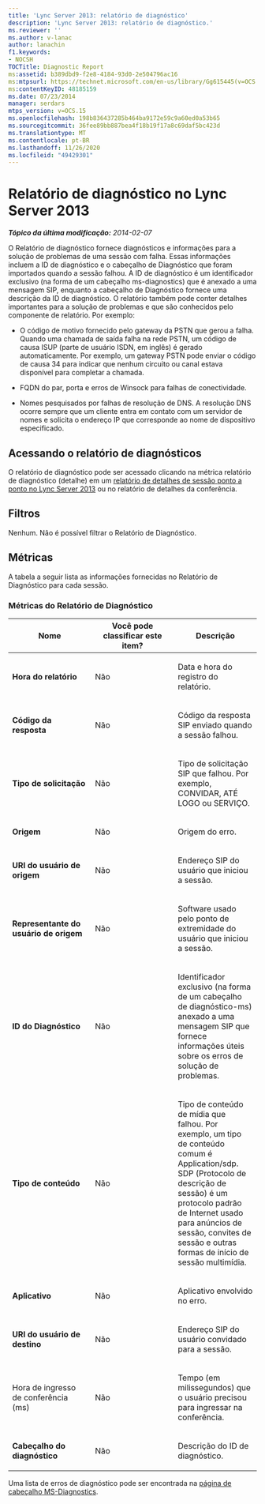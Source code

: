 ```yaml
---
title: 'Lync Server 2013: relatório de diagnóstico'
description: 'Lync Server 2013: relatório de diagnóstico.'
ms.reviewer: ''
ms.author: v-lanac
author: lanachin
f1.keywords:
- NOCSH
TOCTitle: Diagnostic Report
ms:assetid: b389dbd9-f2e8-4184-93d0-2e504796ac16
ms:mtpsurl: https://technet.microsoft.com/en-us/library/Gg615445(v=OCS.15)
ms:contentKeyID: 48185159
ms.date: 07/23/2014
manager: serdars
mtps_version: v=OCS.15
ms.openlocfilehash: 198b836437285b464ba9172e59c9a60ed0a53b65
ms.sourcegitcommit: 36fee89bb887bea4f18b19f17a8c69daf5bc423d
ms.translationtype: MT
ms.contentlocale: pt-BR
ms.lasthandoff: 11/26/2020
ms.locfileid: "49429301"
---
```

# <a name="diagnostic-report-in-lync-server-2013"></a>Relatório de diagnóstico no Lync Server 2013

<div data-xmlns="http://www.w3.org/1999/xhtml">

<div class="topic" data-xmlns="http://www.w3.org/1999/xhtml" data-msxsl="urn:schemas-microsoft-com:xslt" data-cs="https://msdn.microsoft.com/">

<div data-asp="https://msdn2.microsoft.com/asp">



</div>

<div id="mainSection">

<div id="mainBody">

<span> </span>

_**Tópico da última modificação:** 2014-02-07_

O Relatório de diagnóstico fornece diagnósticos e informações para a solução de problemas de uma sessão com falha. Essas informações incluem a ID de diagnóstico e o cabeçalho de Diagnóstico que foram importados quando a sessão falhou. A ID de diagnóstico é um identificador exclusivo (na forma de um cabeçalho ms-diagnostics) que é anexado a uma mensagem SIP, enquanto a cabeçalho de Diagnóstico fornece uma descrição da ID de diagnóstico. O relatório também pode conter detalhes importantes para a solução de problemas e que são conhecidos pelo componente de relatório. Por exemplo:

  - O código de motivo fornecido pelo gateway da PSTN que gerou a falha. Quando uma chamada de saída falha na rede PSTN, um código de causa ISUP (parte de usuário ISDN, em inglês) é gerado automaticamente. Por exemplo, um gateway PSTN pode enviar o código de causa 34 para indicar que nenhum circuito ou canal estava disponível para completar a chamada.

  - FQDN do par, porta e erros de Winsock para falhas de conectividade.

  - Nomes pesquisados por falhas de resolução de DNS. A resolução DNS ocorre sempre que um cliente entra em contato com um servidor de nomes e solicita o endereço IP que corresponde ao nome de dispositivo especificado.

<div>

## <a name="accessing-the-diagnostic-report"></a>Acessando o relatório de diagnósticos

O relatório de diagnóstico pode ser acessado clicando na métrica relatório de diagnóstico (detalhe) em um [relatório de detalhes de sessão ponto a ponto no Lync Server 2013](lync-server-2013-peer-to-peer-session-detail-report.md) ou no relatório de detalhes da conferência.

</div>

<div>

## <a name="filters"></a>Filtros

Nenhum. Não é possível filtrar o Relatório de Diagnóstico.

</div>

<div>

## <a name="metrics"></a>Métricas

A tabela a seguir lista as informações fornecidas no Relatório de Diagnóstico para cada sessão.

### <a name="diagnostic-report-metrics"></a>Métricas do Relatório de Diagnóstico

<table>
<colgroup>
<col style="width: 33%" />
<col style="width: 33%" />
<col style="width: 33%" />
</colgroup>
<thead>
<tr class="header">
<th>Nome</th>
<th>Você pode classificar este item?</th>
<th>Descrição</th>
</tr>
</thead>
<tbody>
<tr class="odd">
<td><p><strong>Hora do relatório</strong></p></td>
<td><p>Não</p></td>
<td><p>Data e hora do registro do relatório.</p></td>
</tr>
<tr class="even">
<td><p><strong>Código da resposta</strong></p></td>
<td><p>Não</p></td>
<td><p>Código da resposta SIP enviado quando a sessão falhou.</p></td>
</tr>
<tr class="odd">
<td><p><strong>Tipo de solicitação</strong></p></td>
<td><p>Não</p></td>
<td><p>Tipo de solicitação SIP que falhou. Por exemplo, CONVIDAR, ATÉ LOGO ou SERVIÇO.</p></td>
</tr>
<tr class="even">
<td><p><strong>Origem</strong></p></td>
<td><p>Não</p></td>
<td><p>Origem do erro.</p></td>
</tr>
<tr class="odd">
<td><p><strong>URI do usuário de origem</strong></p></td>
<td><p>Não</p></td>
<td><p>Endereço SIP do usuário que iniciou a sessão.</p></td>
</tr>
<tr class="even">
<td><p><strong>Representante do usuário de origem</strong></p></td>
<td><p>Não</p></td>
<td><p>Software usado pelo ponto de extremidade do usuário que iniciou a sessão.</p></td>
</tr>
<tr class="odd">
<td><p><strong>ID do Diagnóstico</strong></p></td>
<td><p>Não</p></td>
<td><p>Identificador exclusivo (na forma de um cabeçalho de diagnóstico-ms) anexado a uma mensagem SIP que fornece informações úteis sobre os erros de solução de problemas.</p></td>
</tr>
<tr class="even">
<td><p><strong>Tipo de conteúdo</strong></p></td>
<td><p>Não</p></td>
<td><p>Tipo de conteúdo de mídia que falhou. Por exemplo, um tipo de conteúdo comum é Application/sdp. SDP (Protocolo de descrição de sessão) é um protocolo padrão de Internet usado para anúncios de sessão, convites de sessão e outras formas de início de sessão multimídia.</p></td>
</tr>
<tr class="odd">
<td><p><strong>Aplicativo</strong></p></td>
<td><p>Não</p></td>
<td><p>Aplicativo envolvido no erro.</p></td>
</tr>
<tr class="even">
<td><p><strong>URI do usuário de destino</strong></p></td>
<td><p>Não</p></td>
<td><p>Endereço SIP do usuário convidado para a sessão.</p></td>
</tr>
<tr class="odd">
<td><p>Hora de ingresso de conferência (ms)</p></td>
<td><p>Não</p></td>
<td><p>Tempo (em milissegundos) que o usuário precisou para ingressar na conferência.</p></td>
</tr>
<tr class="even">
<td><p><strong>Cabeçalho do diagnóstico</strong></p></td>
<td><p>Não</p></td>
<td><p>Descrição do ID de diagnóstico.</p></td>
</tr>
</tbody>
</table>


Uma lista de erros de diagnóstico pode ser encontrada na [página de cabeçalho MS-Diagnostics](https://msdn.microsoft.com/library/gg132446\(v=office.12\).aspx).

</div>

</div>

<span> </span>

</div>

</div>

</div>

